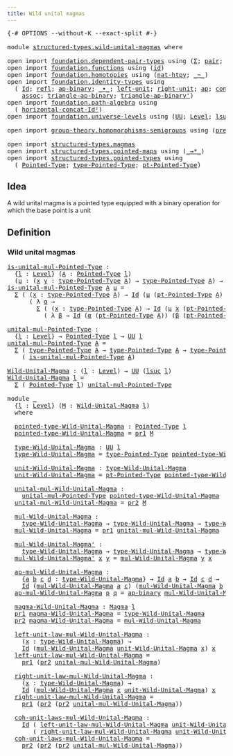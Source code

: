 ```yaml
---
title: Wild unital magmas
---
```


<pre class="Agda"><a id="44" class="Symbol">{-#</a> <a id="48" class="Keyword">OPTIONS</a> <a id="56" class="Pragma">--without-K</a> <a id="68" class="Pragma">--exact-split</a> <a id="82" class="Symbol">#-}</a>

<a id="87" class="Keyword">module</a> <a id="94" href="structured-types.wild-unital-magmas.html" class="Module">structured-types.wild-unital-magmas</a> <a id="130" class="Keyword">where</a>

<a id="137" class="Keyword">open</a> <a id="142" class="Keyword">import</a> <a id="149" href="foundation.dependent-pair-types.html" class="Module">foundation.dependent-pair-types</a> <a id="181" class="Keyword">using</a> <a id="187" class="Symbol">(</a><a id="188" href="foundation-core.dependent-pair-types.html#502" class="Record">Σ</a><a id="189" class="Symbol">;</a> <a id="191" href="foundation-core.dependent-pair-types.html#575" class="InductiveConstructor">pair</a><a id="195" class="Symbol">;</a> <a id="197" href="foundation-core.dependent-pair-types.html#592" class="Field">pr1</a><a id="200" class="Symbol">;</a> <a id="202" href="foundation-core.dependent-pair-types.html#604" class="Field">pr2</a><a id="205" class="Symbol">)</a>
<a id="207" class="Keyword">open</a> <a id="212" class="Keyword">import</a> <a id="219" href="foundation.functions.html" class="Module">foundation.functions</a> <a id="240" class="Keyword">using</a> <a id="246" class="Symbol">(</a><a id="247" href="foundation-core.functions.html#309" class="Function">id</a><a id="249" class="Symbol">)</a>
<a id="251" class="Keyword">open</a> <a id="256" class="Keyword">import</a> <a id="263" href="foundation.homotopies.html" class="Module">foundation.homotopies</a> <a id="285" class="Keyword">using</a> <a id="291" class="Symbol">(</a><a id="292" href="foundation-core.homotopies.html#3430" class="Function">nat-htpy</a><a id="300" class="Symbol">;</a> <a id="302" href="foundation-core.homotopies.html#467" class="Function Operator">_~_</a><a id="305" class="Symbol">)</a>
<a id="307" class="Keyword">open</a> <a id="312" class="Keyword">import</a> <a id="319" href="foundation.identity-types.html" class="Module">foundation.identity-types</a> <a id="345" class="Keyword">using</a>
  <a id="353" class="Symbol">(</a> <a id="355" href="foundation-core.identity-types.html#641" class="Datatype">Id</a><a id="357" class="Symbol">;</a> <a id="359" href="foundation-core.identity-types.html#694" class="InductiveConstructor">refl</a><a id="363" class="Symbol">;</a> <a id="365" href="foundation-core.identity-types.html#6352" class="Function">ap-binary</a><a id="374" class="Symbol">;</a> <a id="376" href="foundation-core.identity-types.html#1239" class="Function Operator">_∙_</a><a id="379" class="Symbol">;</a> <a id="381" href="foundation-core.identity-types.html#1828" class="Function">left-unit</a><a id="390" class="Symbol">;</a> <a id="392" href="foundation-core.identity-types.html#1905" class="Function">right-unit</a><a id="402" class="Symbol">;</a> <a id="404" href="foundation-core.identity-types.html#2853" class="Function">ap</a><a id="406" class="Symbol">;</a> <a id="408" href="foundation-core.identity-types.html#1302" class="Function">concat</a><a id="414" class="Symbol">;</a> <a id="416" href="foundation-core.identity-types.html#1552" class="Function">inv</a><a id="419" class="Symbol">;</a> <a id="421" href="foundation-core.identity-types.html#3018" class="Function">ap-id</a><a id="426" class="Symbol">;</a>
    <a id="432" href="foundation-core.identity-types.html#1699" class="Function">assoc</a><a id="437" class="Symbol">;</a> <a id="439" href="foundation-core.identity-types.html#6544" class="Function">triangle-ap-binary</a><a id="457" class="Symbol">;</a> <a id="459" href="foundation-core.identity-types.html#6791" class="Function">triangle-ap-binary&#39;</a><a id="478" class="Symbol">)</a>
<a id="480" class="Keyword">open</a> <a id="485" class="Keyword">import</a> <a id="492" href="foundation.path-algebra.html" class="Module">foundation.path-algebra</a> <a id="516" class="Keyword">using</a>
  <a id="524" class="Symbol">(</a> <a id="526" href="foundation.path-algebra.html#4461" class="Function">horizontal-concat-Id²</a><a id="547" class="Symbol">)</a>
<a id="549" class="Keyword">open</a> <a id="554" class="Keyword">import</a> <a id="561" href="foundation.universe-levels.html" class="Module">foundation.universe-levels</a> <a id="588" class="Keyword">using</a> <a id="594" class="Symbol">(</a><a id="595" href="foundation-core.universe-levels.html#222" class="Primitive">UU</a><a id="597" class="Symbol">;</a> <a id="599" href="Agda.Primitive.html#597" class="Postulate">Level</a><a id="604" class="Symbol">;</a> <a id="606" href="Agda.Primitive.html#780" class="Primitive">lsuc</a><a id="610" class="Symbol">;</a> <a id="612" href="Agda.Primitive.html#810" class="Primitive Operator">_⊔_</a><a id="615" class="Symbol">)</a>

<a id="618" class="Keyword">open</a> <a id="623" class="Keyword">import</a> <a id="630" href="group-theory.homomorphisms-semigroups.html" class="Module">group-theory.homomorphisms-semigroups</a> <a id="668" class="Keyword">using</a> <a id="674" class="Symbol">(</a><a id="675" href="group-theory.homomorphisms-semigroups.html#1311" class="Function">preserves-mul</a><a id="688" class="Symbol">)</a>

<a id="691" class="Keyword">open</a> <a id="696" class="Keyword">import</a> <a id="703" href="structured-types.magmas.html" class="Module">structured-types.magmas</a>
<a id="727" class="Keyword">open</a> <a id="732" class="Keyword">import</a> <a id="739" href="structured-types.pointed-maps.html" class="Module">structured-types.pointed-maps</a> <a id="769" class="Keyword">using</a> <a id="775" class="Symbol">(</a><a id="776" href="structured-types.pointed-maps.html#967" class="Function Operator">_→*_</a><a id="780" class="Symbol">)</a>
<a id="782" class="Keyword">open</a> <a id="787" class="Keyword">import</a> <a id="794" href="structured-types.pointed-types.html" class="Module">structured-types.pointed-types</a> <a id="825" class="Keyword">using</a>
  <a id="833" class="Symbol">(</a> <a id="835" href="structured-types.pointed-types.html#383" class="Function">Pointed-Type</a><a id="847" class="Symbol">;</a> <a id="849" href="structured-types.pointed-types.html#518" class="Function">type-Pointed-Type</a><a id="866" class="Symbol">;</a> <a id="868" href="structured-types.pointed-types.html#576" class="Function">pt-Pointed-Type</a><a id="883" class="Symbol">)</a>
</pre>
## Idea

A wild unital magma is a pointed type equipped with a binary operation for which the base point is a unit

## Definition

### Wild unital magmas

<pre class="Agda"><a id="is-unital-mul-Pointed-Type"></a><a id="1053" href="structured-types.wild-unital-magmas.html#1053" class="Function">is-unital-mul-Pointed-Type</a> <a id="1080" class="Symbol">:</a>
  <a id="1084" class="Symbol">{</a><a id="1085" href="structured-types.wild-unital-magmas.html#1085" class="Bound">l</a> <a id="1087" class="Symbol">:</a> <a id="1089" href="Agda.Primitive.html#597" class="Postulate">Level</a><a id="1094" class="Symbol">}</a> <a id="1096" class="Symbol">(</a><a id="1097" href="structured-types.wild-unital-magmas.html#1097" class="Bound">A</a> <a id="1099" class="Symbol">:</a> <a id="1101" href="structured-types.pointed-types.html#383" class="Function">Pointed-Type</a> <a id="1114" href="structured-types.wild-unital-magmas.html#1085" class="Bound">l</a><a id="1115" class="Symbol">)</a>
  <a id="1119" class="Symbol">(</a><a id="1120" href="structured-types.wild-unital-magmas.html#1120" class="Bound">μ</a> <a id="1122" class="Symbol">:</a> <a id="1124" class="Symbol">(</a><a id="1125" href="structured-types.wild-unital-magmas.html#1125" class="Bound">x</a> <a id="1127" href="structured-types.wild-unital-magmas.html#1127" class="Bound">y</a> <a id="1129" class="Symbol">:</a> <a id="1131" href="structured-types.pointed-types.html#518" class="Function">type-Pointed-Type</a> <a id="1149" href="structured-types.wild-unital-magmas.html#1097" class="Bound">A</a><a id="1150" class="Symbol">)</a> <a id="1152" class="Symbol">→</a> <a id="1154" href="structured-types.pointed-types.html#518" class="Function">type-Pointed-Type</a> <a id="1172" href="structured-types.wild-unital-magmas.html#1097" class="Bound">A</a><a id="1173" class="Symbol">)</a> <a id="1175" class="Symbol">→</a> <a id="1177" href="foundation-core.universe-levels.html#222" class="Primitive">UU</a> <a id="1180" href="structured-types.wild-unital-magmas.html#1085" class="Bound">l</a>
<a id="1182" href="structured-types.wild-unital-magmas.html#1053" class="Function">is-unital-mul-Pointed-Type</a> <a id="1209" href="structured-types.wild-unital-magmas.html#1209" class="Bound">A</a> <a id="1211" href="structured-types.wild-unital-magmas.html#1211" class="Bound">μ</a> <a id="1213" class="Symbol">=</a>
  <a id="1217" href="foundation-core.dependent-pair-types.html#502" class="Record">Σ</a> <a id="1219" class="Symbol">(</a> <a id="1221" class="Symbol">(</a><a id="1222" href="structured-types.wild-unital-magmas.html#1222" class="Bound">x</a> <a id="1224" class="Symbol">:</a> <a id="1226" href="structured-types.pointed-types.html#518" class="Function">type-Pointed-Type</a> <a id="1244" href="structured-types.wild-unital-magmas.html#1209" class="Bound">A</a><a id="1245" class="Symbol">)</a> <a id="1247" class="Symbol">→</a> <a id="1249" href="foundation-core.identity-types.html#641" class="Datatype">Id</a> <a id="1252" class="Symbol">(</a><a id="1253" href="structured-types.wild-unital-magmas.html#1211" class="Bound">μ</a> <a id="1255" class="Symbol">(</a><a id="1256" href="structured-types.pointed-types.html#576" class="Function">pt-Pointed-Type</a> <a id="1272" href="structured-types.wild-unital-magmas.html#1209" class="Bound">A</a><a id="1273" class="Symbol">)</a> <a id="1275" href="structured-types.wild-unital-magmas.html#1222" class="Bound">x</a><a id="1276" class="Symbol">)</a> <a id="1278" href="structured-types.wild-unital-magmas.html#1222" class="Bound">x</a><a id="1279" class="Symbol">)</a>
      <a id="1287" class="Symbol">(</a> <a id="1289" class="Symbol">λ</a> <a id="1291" href="structured-types.wild-unital-magmas.html#1291" class="Bound">α</a> <a id="1293" class="Symbol">→</a>
        <a id="1303" href="foundation-core.dependent-pair-types.html#502" class="Record">Σ</a> <a id="1305" class="Symbol">(</a> <a id="1307" class="Symbol">(</a><a id="1308" href="structured-types.wild-unital-magmas.html#1308" class="Bound">x</a> <a id="1310" class="Symbol">:</a> <a id="1312" href="structured-types.pointed-types.html#518" class="Function">type-Pointed-Type</a> <a id="1330" href="structured-types.wild-unital-magmas.html#1209" class="Bound">A</a><a id="1331" class="Symbol">)</a> <a id="1333" class="Symbol">→</a> <a id="1335" href="foundation-core.identity-types.html#641" class="Datatype">Id</a> <a id="1338" class="Symbol">(</a><a id="1339" href="structured-types.wild-unital-magmas.html#1211" class="Bound">μ</a> <a id="1341" href="structured-types.wild-unital-magmas.html#1308" class="Bound">x</a> <a id="1343" class="Symbol">(</a><a id="1344" href="structured-types.pointed-types.html#576" class="Function">pt-Pointed-Type</a> <a id="1360" href="structured-types.wild-unital-magmas.html#1209" class="Bound">A</a><a id="1361" class="Symbol">))</a> <a id="1364" href="structured-types.wild-unital-magmas.html#1308" class="Bound">x</a><a id="1365" class="Symbol">)</a>
          <a id="1377" class="Symbol">(</a> <a id="1379" class="Symbol">λ</a> <a id="1381" href="structured-types.wild-unital-magmas.html#1381" class="Bound">β</a> <a id="1383" class="Symbol">→</a> <a id="1385" href="foundation-core.identity-types.html#641" class="Datatype">Id</a> <a id="1388" class="Symbol">(</a><a id="1389" href="structured-types.wild-unital-magmas.html#1291" class="Bound">α</a> <a id="1391" class="Symbol">(</a><a id="1392" href="structured-types.pointed-types.html#576" class="Function">pt-Pointed-Type</a> <a id="1408" href="structured-types.wild-unital-magmas.html#1209" class="Bound">A</a><a id="1409" class="Symbol">))</a> <a id="1412" class="Symbol">(</a><a id="1413" href="structured-types.wild-unital-magmas.html#1381" class="Bound">β</a> <a id="1415" class="Symbol">(</a><a id="1416" href="structured-types.pointed-types.html#576" class="Function">pt-Pointed-Type</a> <a id="1432" href="structured-types.wild-unital-magmas.html#1209" class="Bound">A</a><a id="1433" class="Symbol">))))</a>

<a id="unital-mul-Pointed-Type"></a><a id="1439" href="structured-types.wild-unital-magmas.html#1439" class="Function">unital-mul-Pointed-Type</a> <a id="1463" class="Symbol">:</a>
  <a id="1467" class="Symbol">{</a><a id="1468" href="structured-types.wild-unital-magmas.html#1468" class="Bound">l</a> <a id="1470" class="Symbol">:</a> <a id="1472" href="Agda.Primitive.html#597" class="Postulate">Level</a><a id="1477" class="Symbol">}</a> <a id="1479" class="Symbol">→</a> <a id="1481" href="structured-types.pointed-types.html#383" class="Function">Pointed-Type</a> <a id="1494" href="structured-types.wild-unital-magmas.html#1468" class="Bound">l</a> <a id="1496" class="Symbol">→</a> <a id="1498" href="foundation-core.universe-levels.html#222" class="Primitive">UU</a> <a id="1501" href="structured-types.wild-unital-magmas.html#1468" class="Bound">l</a>
<a id="1503" href="structured-types.wild-unital-magmas.html#1439" class="Function">unital-mul-Pointed-Type</a> <a id="1527" href="structured-types.wild-unital-magmas.html#1527" class="Bound">A</a> <a id="1529" class="Symbol">=</a>
  <a id="1533" href="foundation-core.dependent-pair-types.html#502" class="Record">Σ</a> <a id="1535" class="Symbol">(</a> <a id="1537" href="structured-types.pointed-types.html#518" class="Function">type-Pointed-Type</a> <a id="1555" href="structured-types.wild-unital-magmas.html#1527" class="Bound">A</a> <a id="1557" class="Symbol">→</a> <a id="1559" href="structured-types.pointed-types.html#518" class="Function">type-Pointed-Type</a> <a id="1577" href="structured-types.wild-unital-magmas.html#1527" class="Bound">A</a> <a id="1579" class="Symbol">→</a> <a id="1581" href="structured-types.pointed-types.html#518" class="Function">type-Pointed-Type</a> <a id="1599" href="structured-types.wild-unital-magmas.html#1527" class="Bound">A</a><a id="1600" class="Symbol">)</a>
    <a id="1606" class="Symbol">(</a> <a id="1608" href="structured-types.wild-unital-magmas.html#1053" class="Function">is-unital-mul-Pointed-Type</a> <a id="1635" href="structured-types.wild-unital-magmas.html#1527" class="Bound">A</a><a id="1636" class="Symbol">)</a>

<a id="Wild-Unital-Magma"></a><a id="1639" href="structured-types.wild-unital-magmas.html#1639" class="Function">Wild-Unital-Magma</a> <a id="1657" class="Symbol">:</a> <a id="1659" class="Symbol">(</a><a id="1660" href="structured-types.wild-unital-magmas.html#1660" class="Bound">l</a> <a id="1662" class="Symbol">:</a> <a id="1664" href="Agda.Primitive.html#597" class="Postulate">Level</a><a id="1669" class="Symbol">)</a> <a id="1671" class="Symbol">→</a> <a id="1673" href="foundation-core.universe-levels.html#222" class="Primitive">UU</a> <a id="1676" class="Symbol">(</a><a id="1677" href="Agda.Primitive.html#780" class="Primitive">lsuc</a> <a id="1682" href="structured-types.wild-unital-magmas.html#1660" class="Bound">l</a><a id="1683" class="Symbol">)</a>
<a id="1685" href="structured-types.wild-unital-magmas.html#1639" class="Function">Wild-Unital-Magma</a> <a id="1703" href="structured-types.wild-unital-magmas.html#1703" class="Bound">l</a> <a id="1705" class="Symbol">=</a>
  <a id="1709" href="foundation-core.dependent-pair-types.html#502" class="Record">Σ</a> <a id="1711" class="Symbol">(</a> <a id="1713" href="structured-types.pointed-types.html#383" class="Function">Pointed-Type</a> <a id="1726" href="structured-types.wild-unital-magmas.html#1703" class="Bound">l</a><a id="1727" class="Symbol">)</a> <a id="1729" href="structured-types.wild-unital-magmas.html#1439" class="Function">unital-mul-Pointed-Type</a>

<a id="1754" class="Keyword">module</a> <a id="1761" href="structured-types.wild-unital-magmas.html#1761" class="Module">_</a>
  <a id="1765" class="Symbol">{</a><a id="1766" href="structured-types.wild-unital-magmas.html#1766" class="Bound">l</a> <a id="1768" class="Symbol">:</a> <a id="1770" href="Agda.Primitive.html#597" class="Postulate">Level</a><a id="1775" class="Symbol">}</a> <a id="1777" class="Symbol">(</a><a id="1778" href="structured-types.wild-unital-magmas.html#1778" class="Bound">M</a> <a id="1780" class="Symbol">:</a> <a id="1782" href="structured-types.wild-unital-magmas.html#1639" class="Function">Wild-Unital-Magma</a> <a id="1800" href="structured-types.wild-unital-magmas.html#1766" class="Bound">l</a><a id="1801" class="Symbol">)</a>
  <a id="1805" class="Keyword">where</a>

  <a id="1814" href="structured-types.wild-unital-magmas.html#1814" class="Function">pointed-type-Wild-Unital-Magma</a> <a id="1845" class="Symbol">:</a> <a id="1847" href="structured-types.pointed-types.html#383" class="Function">Pointed-Type</a> <a id="1860" href="structured-types.wild-unital-magmas.html#1766" class="Bound">l</a>
  <a id="1864" href="structured-types.wild-unital-magmas.html#1814" class="Function">pointed-type-Wild-Unital-Magma</a> <a id="1895" class="Symbol">=</a> <a id="1897" href="foundation-core.dependent-pair-types.html#592" class="Field">pr1</a> <a id="1901" href="structured-types.wild-unital-magmas.html#1778" class="Bound">M</a>
  
  <a id="1908" href="structured-types.wild-unital-magmas.html#1908" class="Function">type-Wild-Unital-Magma</a> <a id="1931" class="Symbol">:</a> <a id="1933" href="foundation-core.universe-levels.html#222" class="Primitive">UU</a> <a id="1936" href="structured-types.wild-unital-magmas.html#1766" class="Bound">l</a>
  <a id="1940" href="structured-types.wild-unital-magmas.html#1908" class="Function">type-Wild-Unital-Magma</a> <a id="1963" class="Symbol">=</a> <a id="1965" href="structured-types.pointed-types.html#518" class="Function">type-Pointed-Type</a> <a id="1983" href="structured-types.wild-unital-magmas.html#1814" class="Function">pointed-type-Wild-Unital-Magma</a>

  <a id="2017" href="structured-types.wild-unital-magmas.html#2017" class="Function">unit-Wild-Unital-Magma</a> <a id="2040" class="Symbol">:</a> <a id="2042" href="structured-types.wild-unital-magmas.html#1908" class="Function">type-Wild-Unital-Magma</a>
  <a id="2067" href="structured-types.wild-unital-magmas.html#2017" class="Function">unit-Wild-Unital-Magma</a> <a id="2090" class="Symbol">=</a> <a id="2092" href="structured-types.pointed-types.html#576" class="Function">pt-Pointed-Type</a> <a id="2108" href="structured-types.wild-unital-magmas.html#1814" class="Function">pointed-type-Wild-Unital-Magma</a>

  <a id="2142" href="structured-types.wild-unital-magmas.html#2142" class="Function">unital-mul-Wild-Unital-Magma</a> <a id="2171" class="Symbol">:</a>
    <a id="2177" href="structured-types.wild-unital-magmas.html#1439" class="Function">unital-mul-Pointed-Type</a> <a id="2201" href="structured-types.wild-unital-magmas.html#1814" class="Function">pointed-type-Wild-Unital-Magma</a>
  <a id="2234" href="structured-types.wild-unital-magmas.html#2142" class="Function">unital-mul-Wild-Unital-Magma</a> <a id="2263" class="Symbol">=</a> <a id="2265" href="foundation-core.dependent-pair-types.html#604" class="Field">pr2</a> <a id="2269" href="structured-types.wild-unital-magmas.html#1778" class="Bound">M</a>

  <a id="2274" href="structured-types.wild-unital-magmas.html#2274" class="Function">mul-Wild-Unital-Magma</a> <a id="2296" class="Symbol">:</a>
    <a id="2302" href="structured-types.wild-unital-magmas.html#1908" class="Function">type-Wild-Unital-Magma</a> <a id="2325" class="Symbol">→</a> <a id="2327" href="structured-types.wild-unital-magmas.html#1908" class="Function">type-Wild-Unital-Magma</a> <a id="2350" class="Symbol">→</a> <a id="2352" href="structured-types.wild-unital-magmas.html#1908" class="Function">type-Wild-Unital-Magma</a>
  <a id="2377" href="structured-types.wild-unital-magmas.html#2274" class="Function">mul-Wild-Unital-Magma</a> <a id="2399" class="Symbol">=</a> <a id="2401" href="foundation-core.dependent-pair-types.html#592" class="Field">pr1</a> <a id="2405" href="structured-types.wild-unital-magmas.html#2142" class="Function">unital-mul-Wild-Unital-Magma</a>

  <a id="2437" href="structured-types.wild-unital-magmas.html#2437" class="Function">mul-Wild-Unital-Magma&#39;</a> <a id="2460" class="Symbol">:</a>
    <a id="2466" href="structured-types.wild-unital-magmas.html#1908" class="Function">type-Wild-Unital-Magma</a> <a id="2489" class="Symbol">→</a> <a id="2491" href="structured-types.wild-unital-magmas.html#1908" class="Function">type-Wild-Unital-Magma</a> <a id="2514" class="Symbol">→</a> <a id="2516" href="structured-types.wild-unital-magmas.html#1908" class="Function">type-Wild-Unital-Magma</a>
  <a id="2541" href="structured-types.wild-unital-magmas.html#2437" class="Function">mul-Wild-Unital-Magma&#39;</a> <a id="2564" href="structured-types.wild-unital-magmas.html#2564" class="Bound">x</a> <a id="2566" href="structured-types.wild-unital-magmas.html#2566" class="Bound">y</a> <a id="2568" class="Symbol">=</a> <a id="2570" href="structured-types.wild-unital-magmas.html#2274" class="Function">mul-Wild-Unital-Magma</a> <a id="2592" href="structured-types.wild-unital-magmas.html#2566" class="Bound">y</a> <a id="2594" href="structured-types.wild-unital-magmas.html#2564" class="Bound">x</a>

  <a id="2599" href="structured-types.wild-unital-magmas.html#2599" class="Function">ap-mul-Wild-Unital-Magma</a> <a id="2624" class="Symbol">:</a>
    <a id="2630" class="Symbol">{</a><a id="2631" href="structured-types.wild-unital-magmas.html#2631" class="Bound">a</a> <a id="2633" href="structured-types.wild-unital-magmas.html#2633" class="Bound">b</a> <a id="2635" href="structured-types.wild-unital-magmas.html#2635" class="Bound">c</a> <a id="2637" href="structured-types.wild-unital-magmas.html#2637" class="Bound">d</a> <a id="2639" class="Symbol">:</a> <a id="2641" href="structured-types.wild-unital-magmas.html#1908" class="Function">type-Wild-Unital-Magma</a><a id="2663" class="Symbol">}</a> <a id="2665" class="Symbol">→</a> <a id="2667" href="foundation-core.identity-types.html#641" class="Datatype">Id</a> <a id="2670" href="structured-types.wild-unital-magmas.html#2631" class="Bound">a</a> <a id="2672" href="structured-types.wild-unital-magmas.html#2633" class="Bound">b</a> <a id="2674" class="Symbol">→</a> <a id="2676" href="foundation-core.identity-types.html#641" class="Datatype">Id</a> <a id="2679" href="structured-types.wild-unital-magmas.html#2635" class="Bound">c</a> <a id="2681" href="structured-types.wild-unital-magmas.html#2637" class="Bound">d</a> <a id="2683" class="Symbol">→</a>
    <a id="2689" href="foundation-core.identity-types.html#641" class="Datatype">Id</a> <a id="2692" class="Symbol">(</a><a id="2693" href="structured-types.wild-unital-magmas.html#2274" class="Function">mul-Wild-Unital-Magma</a> <a id="2715" href="structured-types.wild-unital-magmas.html#2631" class="Bound">a</a> <a id="2717" href="structured-types.wild-unital-magmas.html#2635" class="Bound">c</a><a id="2718" class="Symbol">)</a> <a id="2720" class="Symbol">(</a><a id="2721" href="structured-types.wild-unital-magmas.html#2274" class="Function">mul-Wild-Unital-Magma</a> <a id="2743" href="structured-types.wild-unital-magmas.html#2633" class="Bound">b</a> <a id="2745" href="structured-types.wild-unital-magmas.html#2637" class="Bound">d</a><a id="2746" class="Symbol">)</a>
  <a id="2750" href="structured-types.wild-unital-magmas.html#2599" class="Function">ap-mul-Wild-Unital-Magma</a> <a id="2775" href="structured-types.wild-unital-magmas.html#2775" class="Bound">p</a> <a id="2777" href="structured-types.wild-unital-magmas.html#2777" class="Bound">q</a> <a id="2779" class="Symbol">=</a> <a id="2781" href="foundation-core.identity-types.html#6352" class="Function">ap-binary</a> <a id="2791" href="structured-types.wild-unital-magmas.html#2274" class="Function">mul-Wild-Unital-Magma</a> <a id="2813" href="structured-types.wild-unital-magmas.html#2775" class="Bound">p</a> <a id="2815" href="structured-types.wild-unital-magmas.html#2777" class="Bound">q</a>

  <a id="2820" href="structured-types.wild-unital-magmas.html#2820" class="Function">magma-Wild-Unital-Magma</a> <a id="2844" class="Symbol">:</a> <a id="2846" href="structured-types.magmas.html#744" class="Function">Magma</a> <a id="2852" href="structured-types.wild-unital-magmas.html#1766" class="Bound">l</a>
  <a id="2856" href="foundation-core.dependent-pair-types.html#592" class="Field">pr1</a> <a id="2860" href="structured-types.wild-unital-magmas.html#2820" class="Function">magma-Wild-Unital-Magma</a> <a id="2884" class="Symbol">=</a> <a id="2886" href="structured-types.wild-unital-magmas.html#1908" class="Function">type-Wild-Unital-Magma</a>
  <a id="2911" href="foundation-core.dependent-pair-types.html#604" class="Field">pr2</a> <a id="2915" href="structured-types.wild-unital-magmas.html#2820" class="Function">magma-Wild-Unital-Magma</a> <a id="2939" class="Symbol">=</a> <a id="2941" href="structured-types.wild-unital-magmas.html#2274" class="Function">mul-Wild-Unital-Magma</a>

  <a id="2966" href="structured-types.wild-unital-magmas.html#2966" class="Function">left-unit-law-mul-Wild-Unital-Magma</a> <a id="3002" class="Symbol">:</a>
    <a id="3008" class="Symbol">(</a><a id="3009" href="structured-types.wild-unital-magmas.html#3009" class="Bound">x</a> <a id="3011" class="Symbol">:</a> <a id="3013" href="structured-types.wild-unital-magmas.html#1908" class="Function">type-Wild-Unital-Magma</a><a id="3035" class="Symbol">)</a> <a id="3037" class="Symbol">→</a>
    <a id="3043" href="foundation-core.identity-types.html#641" class="Datatype">Id</a> <a id="3046" class="Symbol">(</a><a id="3047" href="structured-types.wild-unital-magmas.html#2274" class="Function">mul-Wild-Unital-Magma</a> <a id="3069" href="structured-types.wild-unital-magmas.html#2017" class="Function">unit-Wild-Unital-Magma</a> <a id="3092" href="structured-types.wild-unital-magmas.html#3009" class="Bound">x</a><a id="3093" class="Symbol">)</a> <a id="3095" href="structured-types.wild-unital-magmas.html#3009" class="Bound">x</a>
  <a id="3099" href="structured-types.wild-unital-magmas.html#2966" class="Function">left-unit-law-mul-Wild-Unital-Magma</a> <a id="3135" class="Symbol">=</a>
    <a id="3141" href="foundation-core.dependent-pair-types.html#592" class="Field">pr1</a> <a id="3145" class="Symbol">(</a><a id="3146" href="foundation-core.dependent-pair-types.html#604" class="Field">pr2</a> <a id="3150" href="structured-types.wild-unital-magmas.html#2142" class="Function">unital-mul-Wild-Unital-Magma</a><a id="3178" class="Symbol">)</a>

  <a id="3183" href="structured-types.wild-unital-magmas.html#3183" class="Function">right-unit-law-mul-Wild-Unital-Magma</a> <a id="3220" class="Symbol">:</a>
    <a id="3226" class="Symbol">(</a><a id="3227" href="structured-types.wild-unital-magmas.html#3227" class="Bound">x</a> <a id="3229" class="Symbol">:</a> <a id="3231" href="structured-types.wild-unital-magmas.html#1908" class="Function">type-Wild-Unital-Magma</a><a id="3253" class="Symbol">)</a> <a id="3255" class="Symbol">→</a>
    <a id="3261" href="foundation-core.identity-types.html#641" class="Datatype">Id</a> <a id="3264" class="Symbol">(</a><a id="3265" href="structured-types.wild-unital-magmas.html#2274" class="Function">mul-Wild-Unital-Magma</a> <a id="3287" href="structured-types.wild-unital-magmas.html#3227" class="Bound">x</a> <a id="3289" href="structured-types.wild-unital-magmas.html#2017" class="Function">unit-Wild-Unital-Magma</a><a id="3311" class="Symbol">)</a> <a id="3313" href="structured-types.wild-unital-magmas.html#3227" class="Bound">x</a>
  <a id="3317" href="structured-types.wild-unital-magmas.html#3183" class="Function">right-unit-law-mul-Wild-Unital-Magma</a> <a id="3354" class="Symbol">=</a>
    <a id="3360" href="foundation-core.dependent-pair-types.html#592" class="Field">pr1</a> <a id="3364" class="Symbol">(</a><a id="3365" href="foundation-core.dependent-pair-types.html#604" class="Field">pr2</a> <a id="3369" class="Symbol">(</a><a id="3370" href="foundation-core.dependent-pair-types.html#604" class="Field">pr2</a> <a id="3374" href="structured-types.wild-unital-magmas.html#2142" class="Function">unital-mul-Wild-Unital-Magma</a><a id="3402" class="Symbol">))</a>

  <a id="3408" href="structured-types.wild-unital-magmas.html#3408" class="Function">coh-unit-laws-mul-Wild-Unital-Magma</a> <a id="3444" class="Symbol">:</a>
    <a id="3450" href="foundation-core.identity-types.html#641" class="Datatype">Id</a> <a id="3453" class="Symbol">(</a> <a id="3455" href="structured-types.wild-unital-magmas.html#2966" class="Function">left-unit-law-mul-Wild-Unital-Magma</a> <a id="3491" href="structured-types.wild-unital-magmas.html#2017" class="Function">unit-Wild-Unital-Magma</a><a id="3513" class="Symbol">)</a>
       <a id="3522" class="Symbol">(</a> <a id="3524" href="structured-types.wild-unital-magmas.html#3183" class="Function">right-unit-law-mul-Wild-Unital-Magma</a> <a id="3561" href="structured-types.wild-unital-magmas.html#2017" class="Function">unit-Wild-Unital-Magma</a><a id="3583" class="Symbol">)</a>
  <a id="3587" href="structured-types.wild-unital-magmas.html#3408" class="Function">coh-unit-laws-mul-Wild-Unital-Magma</a> <a id="3623" class="Symbol">=</a>
    <a id="3629" href="foundation-core.dependent-pair-types.html#604" class="Field">pr2</a> <a id="3633" class="Symbol">(</a><a id="3634" href="foundation-core.dependent-pair-types.html#604" class="Field">pr2</a> <a id="3638" class="Symbol">(</a><a id="3639" href="foundation-core.dependent-pair-types.html#604" class="Field">pr2</a> <a id="3643" href="structured-types.wild-unital-magmas.html#2142" class="Function">unital-mul-Wild-Unital-Magma</a><a id="3671" class="Symbol">))</a>
</pre>